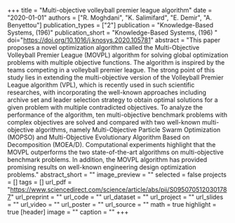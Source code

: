 +++
title = "Multi-objective volleyball premier league algorithm"
date = "2020-01-01"
authors = ["R. Moghdani", "K. Salimifard", "E. Demir", "A. Benyettou"]
publication_types = ["2"]
publication = "Knowledge-Based Systems, (196)"
publication_short = "Knowledge-Based Systems, (196) "
doi="https://doi.org/10.1016/j.knosys.2020.105781"
abstract = "This paper proposes a novel optimization algorithm called the Multi-Objective Volleyball Premier League (MOVPL) algorithm for solving global optimization problems with multiple objective functions. The algorithm is inspired by the teams competing in a volleyball premier league. The strong point of this study lies in extending the multi-objective version of the Volleyball Premier League algorithm (VPL), which is recently used in such scientific researches, with incorporating the well-known approaches including archive set and leader selection strategy to obtain optimal solutions for a given problem with multiple contradicted objectives. To analyze the performance of the algorithm, ten multi-objective benchmark problems with complex objectives are solved and compared with two well-known multi-objective algorithms, namely Multi-Objective Particle Swarm Optimization (MOPSO) and Multi-Objective Evolutionary Algorithm Based on Decomposition (MOEA/D). Computational experiments highlight that the MOVPL outperforms the two state-of-the-art algorithms on multi-objective benchmark problems. In addition, the MOVPL algorithm has provided promising results on well-known engineering design optimization problems."
abstract_short = ""
image_preview = ""
selected = false
projects = []
tags = []
url_pdf = "https://www.sciencedirect.com/science/article/abs/pii/S0950705120301787"
url_preprint = ""
url_code = ""
url_dataset = ""
url_project = ""
url_slides = ""
url_video = ""
url_poster = ""
url_source = ""
math = true
highlight = true
[header]
image = ""
caption = ""
+++
